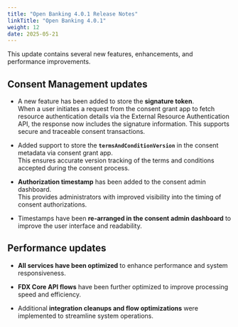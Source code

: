 ```yaml
---
title: "Open Banking 4.0.1 Release Notes"
linkTitle: "Open Banking 4.0.1"
weight: 12
date: 2025-05-21
---
```


This update contains several new features, enhancements, and performance improvements.

## Consent Management updates

* A new feature has been added to store the **signature token**.  
  When a user initiates a request from the consent grant app to fetch resource authentication details via the External Resource Authentication API, the response now includes the signature information. This supports secure and traceable consent transactions.

* Added support to store the **`termsAndConditionVersion`** in the consent metadata via consent grant app.  
  This ensures accurate version tracking of the terms and conditions accepted during the consent process.

* **Authorization timestamp** has been added to the consent admin dashboard.  
  This provides administrators with improved visibility into the timing of consent authorizations.

* Timestamps have been **re-arranged in the consent admin dashboard** to improve the user interface and readability.

## Performance updates

* **All services have been optimized** to enhance performance and system responsiveness.

* **FDX Core API flows** have been further optimized to improve processing speed and efficiency.

* Additional **integration cleanups and flow optimizations** were implemented to streamline system operations.
